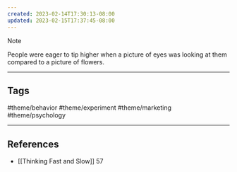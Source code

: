 ```yaml
---
created: 2023-02-14T17:30:13-08:00
updated: 2023-02-15T17:37:45-08:00
---
```



> [!NOTE]
> People were eager to tip higher when a picture of eyes was looking at them compared to a picture of flowers.

---
## Tags
#theme/behavior #theme/experiment #theme/marketing #theme/psychology 

---
## References
- [[Thinking Fast and Slow]] 57
